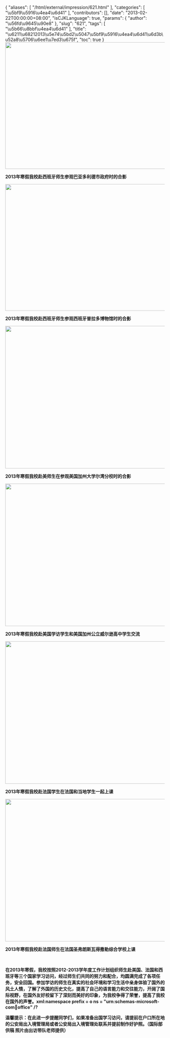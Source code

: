 {
    "aliases": [
        "/html/external/impression/621.html"
    ],
    "categories": [
        "\u5bf9\u5916\u4ea4\u6d41"
    ],
    "contributors": [],
    "date": "2013-02-22T00:00:00+08:00",
    "isCJKLanguage": true,
    "params": {
        "author": "\u56fd\u9645\u90e8"
    },
    "slug": "621",
    "tags": [
        "\u5b66\u8bbf\u4ea4\u6d41"
    ],
    "title": "\u6211\u68212013\u5e74\u5bd2\u5047\u5bf9\u5916\u4ea4\u6d41\u6d3b\u52a8\u5706\u6ee1\u7ed3\u675f",
    "toc": true
}
**<img
    src="https://cdn.tfls.online/mirror/full/bc4b981edaad3b38638ea1ef9bc5eb72f69a4fee.jpg"
    style="display:block;margin-left:auto;margin-right:auto;"
    decoding="async"
    fetchpriority="auto"
    loading="lazy"
    height="400"
    width="600"
/>**

**2013年寒假我校赴西班牙师生参观巴亚多利德市政府时的合影**

**<img
    src="https://cdn.tfls.online/mirror/full/279c4949d5c5fceaee98b9d6635c532878903083.jpg"
    style="display:block;margin-left:auto;margin-right:auto;"
    decoding="async"
    fetchpriority="auto"
    loading="lazy"
    height="400"
    width="600"
/>**

**2013年寒假我校赴西班牙师生参观西班牙普拉多博物馆时的合影**

**<img
    src="https://cdn.tfls.online/mirror/full/feb6a3449729b41025a9740e370974dadedb3fee.jpg"
    style="display:block;margin-left:auto;margin-right:auto;"
    decoding="async"
    fetchpriority="auto"
    loading="lazy"
    height="450"
    width="600"
/>**

**2013年寒假我校赴美师生在参观美国加州大学尔湾分校时的合影**

**<img
    src="https://cdn.tfls.online/mirror/full/6d368cf9f99768eeb66799f96db617eea1392f3c.jpg"
    style="display:block;margin-left:auto;margin-right:auto;"
    decoding="async"
    fetchpriority="auto"
    loading="lazy"
    height="450"
    width="600"
/>**

**2013年寒假我校赴美国学访学生和美国加州公立威尔逊高中学生交流**

**<img
    src="https://cdn.tfls.online/mirror/full/d7aac68b5f333c4297d1738ee473d5db0a354f26.jpg"
    style="display:block;margin-left:auto;margin-right:auto;"
    decoding="async"
    fetchpriority="auto"
    loading="lazy"
    height="450"
    width="600"
/>**

**2013年寒假我校赴法国学生在法国和当地学生一起上课**

**<img
    src="https://cdn.tfls.online/mirror/full/50b7d17a239b2900f316d9b874f35d825396968f.jpg"
    style="display:block;margin-left:auto;margin-right:auto;"
    decoding="async"
    fetchpriority="auto"
    loading="lazy"
    height="450"
    width="600"
/>**

**2013年寒假我校赴法国师生在法国圣弗朗斯瓦得撒勒综合学校上课**

 

**在2013年寒假，我校按照2012-2013学年度工作计划组织师生赴美国、法国和西班牙等三个国家学习访问，经过师生们共同的努力和配合，均圆满完成了各项任务，安全回国。参加学访的师生在真实的社会环境和学习生活中亲身体验了国外的风土人情，了解了外国的历史文化，提高了自己的语言能力和交往能力，开阔了国际视野，在国外友好校留下了深刻而美好的印象，为我校争得了荣誉，提高了我校在国外的声誉。xml:namespace prefix = o ns = "urn:schemas-microsoft-com:office:office" /?**

**温馨提示：在此进一步提醒同学们，如果准备出国学习访问，请提前在户口所在地的公安局出入境管理局或者公安局出入境管理处联系并提前制作好护照。（国际部供稿 照片由出访带队老师提供）**


